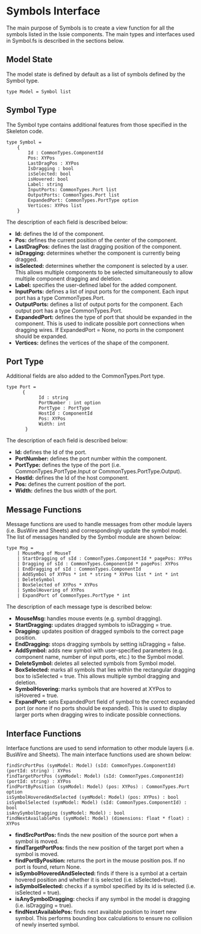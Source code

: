 # Symbols Interface
The main purpose of Symbols is to create a view function for all the symbols listed in the Issie components. The main types and interfaces used in Symbol.fs is described in the sections below.

## Model State
The model state is defined by default as a list of symbols defined by the Symbol type.
```F#
type Model = Symbol list
```

## Symbol Type
The Symbol type contains additional features from those specified in the Skeleton code. 
```F#
type Symbol =
    {
        Id : CommonTypes.ComponentId
        Pos: XYPos
        LastDragPos : XYPos
        IsDragging : bool
        isSelected: bool
        isHovered: bool
        Label: string
        InputPorts: CommonTypes.Port list
        OutputPorts: CommonTypes.Port list
        ExpandedPort: CommonTypes.PortType option
        Vertices: XYPos list
    }
```
The description of each field is described below:
<ul>
  <li><b>Id:</b> defines the Id of the component.</li>
  
  <li><b>Pos:</b> defines the current position of the center of the component.</li>
  
  <li><b>LastDragPos:</b> defines the last dragging position of the component.</li>
  
  <li><b>isDragging:</b> determines whether the component is currently being dragged.</li>
  
  <li><b>isSelected:</b> determines whether the component is selected by a user. This allows multiple components to be selected simultaneously to allow multiple component dragging and deletion.</li>
  
  <li><b>Label:</b> specifies the user-defined label for the added component.</li>
  
  <li><b>InputPorts:</b> defines a list of input ports for the component. Each input port has a type CommonTypes.Port.</li>
  
  <li><b>OutputPorts:</b> defines a list of output ports for the component. Each output port has a type CommonTypes.Port.</li>
  
  <li><b>ExpandedPort:</b> defines the type of port that should be expanded in the component. This is used to indicate possible port connections when dragging wires. If ExpandedPort = None, no ports in the component should be expanded.</li>
  
  <li><b>Vertices:</b> defines the vertices of the shape of the component.</li>
  
</ul>

## Port Type
Additional fields are also added to the CommonTypes.Port type.
```F#
type Port = 
      {
            Id : string
            PortNumber : int option
            PortType : PortType
            HostId : ComponentId
            Pos: XYPos
            Width: int
       } 
```
The description of each field is described below:
<ul>
  <li><b>Id:</b> defines the Id of the port.</li>
  <li><b>PortNumber:</b> defines the port number within the component.</li>
  <li><b>PortType:</b> defines the type of the port (i.e. CommonTypes.PortType.Input or CommonTypes.PortType.Output).</li>
  <li><b>HostId:</b> defines the Id of the host component.</li>
  <li><b>Pos:</b> defines the current position of the port.</li>
  <li><b>Width:</b> defines the bus width of the port.</li>
</ul>

## Message Functions
Message functions are used to handle messages from other module layers (i.e. BusWire and Sheets) and correspondingly update the symbol model. The list of messages handled by the Symbol module are shown below:
```F#
type Msg =
    | MouseMsg of MouseT
    | StartDragging of sId : CommonTypes.ComponentId * pagePos: XYPos
    | Dragging of sId : CommonTypes.ComponentId * pagePos: XYPos
    | EndDragging of sId : CommonTypes.ComponentId
    | AddSymbol of XYPos * int * string * XYPos list * int * int 
    | DeleteSymbol 
    | BoxSelected of XYPos * XYPos
    | SymbolHovering of XYPos
    | ExpandPort of CommonTypes.PortType * int
```
The description of each message type is described below:
<ul>
  <li><b>MouseMsg: </b>handles mouse events (e.g. symbol dragging).</li>
  <li><b>StartDragging: </b>updates dragged symbols to isDragging = true.</li>
  <li><b>Dragging: </b>updates position of dragged symbols to the correct page position.</li>
  <li><b>EndDragging: </b>stops dragging symbols by setting isDragging = false.</li>
  <li><b>AddSymbol: </b>adds new symbol with user-specified parameters (e.g. component name, number of input ports, etc.) to the Symbol model.</li>
  <li><b>DeleteSymbol: </b>deletes all selected symbols from Symbol model.</li>
  <li><b>BoxSelected: </b>marks all symbols that lies within the rectangular dragging box to isSelected = true. This allows multiple symbol dragging and deletion.</li>
  <li><b>SymbolHovering: </b>marks symbols that are hovered at XYPos to isHovered = true.</li>
  <li><b>ExpandPort: </b>sets ExpandedPort field of symbol to the correct expanded port (or none if no ports should be expanded). This is used to display larger ports when dragging wires to indicate possible connections.</li>
</ul>

## Interface Functions
Interface functions are used to send information to other module layers (i.e. BusWire and Sheets). The main interface functions used are shown below:
```F#
findSrcPortPos (symModel: Model) (sId: CommonTypes.ComponentId) (portId: string) : XYPos 
findTargetPortPos (symModel: Model) (sId: CommonTypes.ComponentId) (portId: string) : XYPos 
findPortByPosition (symModel: Model) (pos: XYPos) : CommonTypes.Port option 
isSymbolHoveredAndSelected (symModel: Model) (pos: XYPos) : bool
isSymbolSelected (symModel: Model) (sId: CommonTypes.ComponentId) : bool
isAnySymbolDragging (symModel: Model) : bool
findNextAvailablePos (symModel: Model) (dimensions: float * float) : XYPos
```
<ul>
  <li><b>findSrcPortPos: </b>finds the new position of the source port when a symbol is moved.</li>
  <li><b>findTargetPortPos: </b>finds the new position of the target port when a symbol is moved.</li>
  <li><b>findPortByPosition: </b>returns the port in the mouse position pos. If no port is found, return None.</li>
  <li><b>isSymbolHoveredAndSelected: </b>finds if there is a symbol at a certain hovered position and whether it is selected (i.e. isSelected=true).</li>
  <li><b>isSymbolSelected: </b>checks if a symbol specified by its id is selected (i.e. isSelected = true).</li>
  <li><b>isAnySymbolDragging: </b>checks if any symbol in the model is dragging (i.e. isDragging = true).</li>
  <li><b>findNextAvailablePos: </b>finds next available position to insert new symbol. This performs bounding box calculations to ensure no collision of newly inserted symbol.</li>
</ul>
